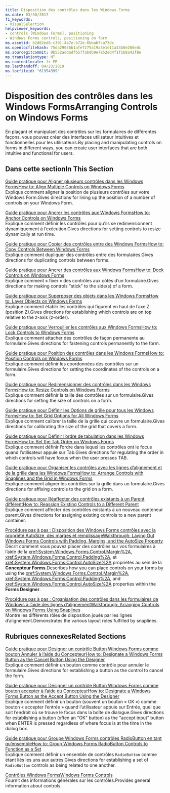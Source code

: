```yaml
---
title: Disposition des contrôles dans les Windows Forms
ms.date: 03/30/2017
f1_keywords:
- VisualSelection
helpviewer_keywords:
- controls [Windows Forms], positioning
- Windows Forms controls, positioning on form
ms.assetid: b2d62ed8-c391-4a7e-b72e-6bbabfca73dc
ms.openlocfilehash: 75da29036b1afe7275a19a3e1e11a33b0e266edc
ms.sourcegitcommit: 9b552addadfb57fab0b9e7852ed4f1f1b8a42f8e
ms.translationtype: MT
ms.contentlocale: fr-FR
ms.lasthandoff: 04/23/2019
ms.locfileid: "61954399"
---
```

# <a name="arranging-controls-on-windows-forms"></a><span data-ttu-id="aa624-102">Disposition des contrôles dans les Windows Forms</span><span class="sxs-lookup"><span data-stu-id="aa624-102">Arranging Controls on Windows Forms</span></span>
<span data-ttu-id="aa624-103">En plaçant et manipulant des contrôles sur les formulaires de différentes façons, vous pouvez créer des interfaces utilisateur intuitives et fonctionnelles pour les utilisateurs.</span><span class="sxs-lookup"><span data-stu-id="aa624-103">By placing and manipulating controls on forms in different ways, you can create user interfaces that are both intuitive and functional for users.</span></span>  
  
## <a name="in-this-section"></a><span data-ttu-id="aa624-104">Dans cette section</span><span class="sxs-lookup"><span data-stu-id="aa624-104">In This Section</span></span>  
 [<span data-ttu-id="aa624-105">Guide pratique pour Aligner plusieurs contrôles dans les Windows Forms</span><span class="sxs-lookup"><span data-stu-id="aa624-105">How to: Align Multiple Controls on Windows Forms</span></span>](how-to-align-multiple-controls-on-windows-forms.md)  
 <span data-ttu-id="aa624-106">Explique comment aligner la position de plusieurs contrôles sur votre Windows Form.</span><span class="sxs-lookup"><span data-stu-id="aa624-106">Gives directions for lining up the position of a number of controls on your Windows Form.</span></span>  
  
 [<span data-ttu-id="aa624-107">Guide pratique pour Ancrer les contrôles aux Windows Forms</span><span class="sxs-lookup"><span data-stu-id="aa624-107">How to: Anchor Controls on Windows Forms</span></span>](how-to-anchor-controls-on-windows-forms.md)  
 <span data-ttu-id="aa624-108">Explique comment définir les contrôles pour qu’ils se redimensionnent dynamiquement à l’exécution.</span><span class="sxs-lookup"><span data-stu-id="aa624-108">Gives directions for setting controls to resize dynamically at run time.</span></span>  
  
 [<span data-ttu-id="aa624-109">Guide pratique pour Copier des contrôles entre des Windows Forms</span><span class="sxs-lookup"><span data-stu-id="aa624-109">How to: Copy Controls Between Windows Forms</span></span>](how-to-copy-controls-between-windows-forms.md)  
 <span data-ttu-id="aa624-110">Explique comment dupliquer des contrôles entre des formulaires.</span><span class="sxs-lookup"><span data-stu-id="aa624-110">Gives directions for duplicating controls between forms.</span></span>  
  
 [<span data-ttu-id="aa624-111">Guide pratique pour Ancrer des contrôles aux Windows Forms</span><span class="sxs-lookup"><span data-stu-id="aa624-111">How to: Dock Controls on Windows Forms</span></span>](how-to-dock-controls-on-windows-forms.md)  
 <span data-ttu-id="aa624-112">Explique comment « fixer » des contrôles aux côtés d’un formulaire.</span><span class="sxs-lookup"><span data-stu-id="aa624-112">Gives directions for making controls "stick" to the side(s) of a form.</span></span>  
  
 [<span data-ttu-id="aa624-113">Guide pratique pour Superposer des objets dans les Windows Forms</span><span class="sxs-lookup"><span data-stu-id="aa624-113">How to: Layer Objects on Windows Forms</span></span>](how-to-layer-objects-on-windows-forms.md)  
 <span data-ttu-id="aa624-114">Explique comment établir les contrôles qui figurent en haut de l’axe Z (position Z).</span><span class="sxs-lookup"><span data-stu-id="aa624-114">Gives directions for establishing which controls are on top relative to the z-axis (z-order).</span></span>  
  
 [<span data-ttu-id="aa624-115">Guide pratique pour Verrouiller les contrôles aux Windows Forms</span><span class="sxs-lookup"><span data-stu-id="aa624-115">How to: Lock Controls to Windows Forms</span></span>](how-to-lock-controls-to-windows-forms.md)  
 <span data-ttu-id="aa624-116">Explique comment attacher des contrôles de façon permanente au formulaire.</span><span class="sxs-lookup"><span data-stu-id="aa624-116">Gives directions for fastening controls permanently to the form.</span></span>  
  
 [<span data-ttu-id="aa624-117">Guide pratique pour Position des contrôles dans les Windows Forms</span><span class="sxs-lookup"><span data-stu-id="aa624-117">How to: Position Controls on Windows Forms</span></span>](how-to-position-controls-on-windows-forms.md)  
 <span data-ttu-id="aa624-118">Explique comment définir les coordonnées des contrôles sur un formulaire.</span><span class="sxs-lookup"><span data-stu-id="aa624-118">Gives directions for setting the coordinates of the controls on a form.</span></span>  
  
 [<span data-ttu-id="aa624-119">Guide pratique pour Redimensionner des contrôles dans les Windows Forms</span><span class="sxs-lookup"><span data-stu-id="aa624-119">How to: Resize Controls on Windows Forms</span></span>](how-to-resize-controls-on-windows-forms.md)  
 <span data-ttu-id="aa624-120">Explique comment définir la taille des contrôles sur un formulaire.</span><span class="sxs-lookup"><span data-stu-id="aa624-120">Gives directions for setting the size of controls on a form.</span></span>  
  
 [<span data-ttu-id="aa624-121">Guide pratique pour Définir les Options de grille pour tous les Windows Forms</span><span class="sxs-lookup"><span data-stu-id="aa624-121">How to: Set Grid Options for All Windows Forms</span></span>](how-to-set-grid-options-for-all-windows-forms.md)  
 <span data-ttu-id="aa624-122">Explique comment calibrer la taille de la grille qui couvre un formulaire.</span><span class="sxs-lookup"><span data-stu-id="aa624-122">Gives directions for calibrating the size of the grid that covers a form.</span></span>  
  
 [<span data-ttu-id="aa624-123">Guide pratique pour Définir l’ordre de tabulation dans les Windows Forms</span><span class="sxs-lookup"><span data-stu-id="aa624-123">How to: Set the Tab Order on Windows Forms</span></span>](how-to-set-the-tab-order-on-windows-forms.md)  
 <span data-ttu-id="aa624-124">Explique comment définir l’ordre dans lequel les contrôles ont le focus quand l’utilisateur appuie sur Tab.</span><span class="sxs-lookup"><span data-stu-id="aa624-124">Gives directions for regulating the order in which controls will have focus when the user presses TAB.</span></span>  
  
 [<span data-ttu-id="aa624-125">Guide pratique pour Organiser les contrôles avec les lignes d’alignement et de la grille dans les Windows Forms</span><span class="sxs-lookup"><span data-stu-id="aa624-125">How to: Arrange Controls with Snaplines and the Grid in Windows Forms</span></span>](how-to-arrange-controls-with-snaplines-and-the-grid-in-windows-forms.md)  
 <span data-ttu-id="aa624-126">Explique comment aligner les contrôles sur la grille dans un formulaire.</span><span class="sxs-lookup"><span data-stu-id="aa624-126">Gives directions for affixing controls to the grid on a form.</span></span>  
  
 [<span data-ttu-id="aa624-127">Guide pratique pour Réaffecter des contrôles existants à un Parent différent</span><span class="sxs-lookup"><span data-stu-id="aa624-127">How to: Reassign Existing Controls to a Different Parent</span></span>](how-to-reassign-existing-controls-to-a-different-parent.md)  
 <span data-ttu-id="aa624-128">Explique comment affecter des contrôles existants à un nouveau conteneur parent.</span><span class="sxs-lookup"><span data-stu-id="aa624-128">Gives directions for assigning existing controls to a new parent container.</span></span>  
  
 [<span data-ttu-id="aa624-129">Procédure pas à pas : Disposition des Windows Forms contrôles avec la propriété AutoSize, des marges et remplissage</span><span class="sxs-lookup"><span data-stu-id="aa624-129">Walkthrough: Laying Out Windows Forms Controls with Padding, Margins, and the AutoSize Property</span></span>](windows-forms-controls-padding-autosize.md)  
 <span data-ttu-id="aa624-130">Décrit comment vous pouvez placer des contrôles sur vos formulaires à l’aide de la <xref:System.Windows.Forms.Control.Margin%2A>, <xref:System.Windows.Forms.Control.Padding%2A>, et <xref:System.Windows.Forms.Control.AutoSize%2A> propriétés au sein de la **Concepteur Forms**.</span><span class="sxs-lookup"><span data-stu-id="aa624-130">Describes how you can place controls on your forms by using the <xref:System.Windows.Forms.Control.Margin%2A>, <xref:System.Windows.Forms.Control.Padding%2A>, and <xref:System.Windows.Forms.Control.AutoSize%2A> properties within the **Forms Designer**.</span></span>  
  
 [<span data-ttu-id="aa624-131">Procédure pas à pas : Organisation des contrôles dans les formulaires de Windows à l’aide des lignes d’alignement</span><span class="sxs-lookup"><span data-stu-id="aa624-131">Walkthrough: Arranging Controls on Windows Forms Using Snaplines</span></span>](walkthrough-arranging-controls-on-windows-forms-using-snaplines.md)  
 <span data-ttu-id="aa624-132">Montre les différents rôles de disposition joués par les lignes d’alignement.</span><span class="sxs-lookup"><span data-stu-id="aa624-132">Demonstrates the various layout roles fulfilled by snaplines.</span></span>  
  
## <a name="related-sections"></a><span data-ttu-id="aa624-133">Rubriques connexes</span><span class="sxs-lookup"><span data-stu-id="aa624-133">Related Sections</span></span>  
 [<span data-ttu-id="aa624-134">Guide pratique pour Désigner un contrôle Button Windows Forms comme bouton Annuler à l’aide du Concepteur</span><span class="sxs-lookup"><span data-stu-id="aa624-134">How to: Designate a Windows Forms Button as the Cancel Button Using the Designer</span></span>](designate-a-wf-button-as-the-cancel-button-using-the-designer.md)  
 <span data-ttu-id="aa624-135">Explique comment définir un bouton comme contrôle pour annuler le formulaire.</span><span class="sxs-lookup"><span data-stu-id="aa624-135">Gives directions for establishing a button as the control to cancel the form.</span></span>  
  
 [<span data-ttu-id="aa624-136">Guide pratique pour Désigner un contrôle Button Windows Forms comme bouton accepter à l’aide du Concepteur</span><span class="sxs-lookup"><span data-stu-id="aa624-136">How to: Designate a Windows Forms Button as the Accept Button Using the Designer</span></span>](designate-a-wf-button-as-the-accept-button-using-the-designer.md)  
 <span data-ttu-id="aa624-137">Explique comment définir un bouton (souvent un bouton « OK ») comme bouton « accepter l’entrée » quand l’utilisateur appuie sur Entrée, quel que soit l’endroit où se trouve le focus dans la boîte de dialogue.</span><span class="sxs-lookup"><span data-stu-id="aa624-137">Gives directions for establishing a button (often an "OK" button) as the "accept input" button when ENTER is pressed regardless of where focus is at the time in the dialog box.</span></span>  
  
 [<span data-ttu-id="aa624-138">Guide pratique pour Groupe Windows Forms contrôles RadioButton en tant qu’ensemble</span><span class="sxs-lookup"><span data-stu-id="aa624-138">How to: Group Windows Forms RadioButton Controls to Function as a Set</span></span>](how-to-group-windows-forms-radiobutton-controls-to-function-as-a-set.md)  
 <span data-ttu-id="aa624-139">Explique comment définir un ensemble de contrôles `RadioButton` comme étant liés les uns aux autres.</span><span class="sxs-lookup"><span data-stu-id="aa624-139">Gives directions for establishing a set of `RadioButton` controls as being related to one another.</span></span>  
  
 [<span data-ttu-id="aa624-140">Contrôles Windows Forms</span><span class="sxs-lookup"><span data-stu-id="aa624-140">Windows Forms Controls</span></span>](index.md)  
 <span data-ttu-id="aa624-141">Fournit des informations générales sur les contrôles.</span><span class="sxs-lookup"><span data-stu-id="aa624-141">Provides general information about controls.</span></span>

